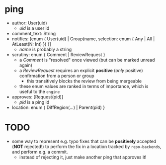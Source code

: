 ping
====

- author: User(uid)
    - *uid* is a user id
- comment_text: String
- notifies: [enum { User(uid) | Group(name, selection: enum { Any | All | AtLeast(N: Int) }) }]
    - *name* is probably a string
- scrutiny: enum { Comment | ReviewRequest }
    - a *Comment* is "resolved" once viewed (but can be marked unread again)
    - a *ReviewRequest* requires an explicit **positive** (*only* positive) confirmation from a person or group
        - this transitively blocks the review from being mergeable
    - these enum values are ranked in terms of importance, which is useful to the `engine`
- approves: [Request(pid)]
    - *pid* is a ping id
- location: enum { DiffRegion(...) | Parent(pid) }

# TODO

- some way to represent e.g. typo fixes that can be **positively** accepted (**NOT** rejected!) to perform the fix in a location tracked by `repo-backends`, and perform e.g. a commit.
    - instead of rejecting it, just make another ping that approves it!
